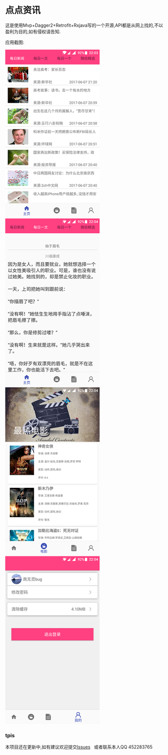 # 点点资讯


这是使用Mvp+Dagger2+Retrofit+Rxjava写的一个开源,API都是从网上找的,不以盈利为目的,如有侵权请告知.

应用截图:

![image](https://github.com/wuxinlingluan/PointInfos/blob/master/app/src/main/res/drawable-hdpi/p3.png) ![image](https://github.com/wuxinlingluan/PointInfos/blob/master/app/src/main/res/drawable-hdpi/p4.png) ![image](https://github.com/wuxinlingluan/PointInfos/blob/master/app/src/main/res/drawable-hdpi/p5.png) ![image](https://github.com/wuxinlingluan/PointInfos/blob/master/app/src/main/res/drawable-hdpi/p6.png)
### tpis
本项目还在更新中,如有建议欢迎提交[Issues](https://github.com/wuxinlingluan/PointInfos/issues)  
或者联系本人QQ 452283765 
